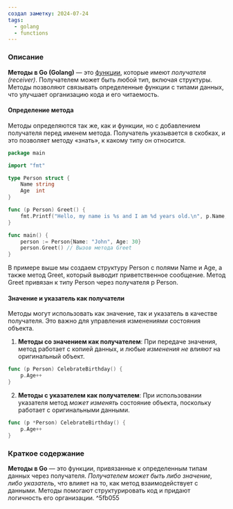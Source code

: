 ```yaml
---
создал заметку: 2024-07-24
tags:
  - golang
  - functions
---
```

### Описание

**Методы в Go (Golang)** — это [функции](Функции.md), которые имеют *получателя (receiver)*. Получателем может быть любой тип, включая структуры. Методы позволяют связывать определенные функции с типами данных, что улучшает организацию кода и его читаемость.
#### Определение метода

Методы определяются так же, как и функции, но с добавлением получателя перед именем метода. Получатель указывается в скобках, и это позволяет методу «знать», к какому типу он относится.
```go
package main

import "fmt"

type Person struct {
    Name string
    Age  int
}

func (p Person) Greet() {
    fmt.Printf("Hello, my name is %s and I am %d years old.\n", p.Name, p.Age)
}

func main() {
    person := Person{Name: "John", Age: 30}
    person.Greet() // Вызов метода Greet
}
```

В примере выше мы создаем структуру Person с полями Name и Age, а также метод Greet, который выводит приветственное сообщение. Метод Greet привязан к типу Person через получателя p Person.
#### Значение и указатель как получатели

Методы могут использовать как значение, так и указатель в качестве получателя. Это важно для управления изменениями состояния объекта.

1. **Методы со значением как получателем**:
	При передаче значения, метод работает с копией данных, и любые *изменения не влияют* на оригинальный объект.
```go
func (p Person) CelebrateBirthday() {
	p.Age++
}
```
2. **Методы с указателем как получателем**:
	При использовании указателя метод *может изменять* состояние объекта, поскольку работает с оригинальными данными.
```go
func (p *Person) CelebrateBirthday() {
	p.Age++
}	
```


### Краткое содержание

**Методы в Go** — это функции, привязанные к определенным типам данных через получателя. *Получателем может быть либо значение, либо указатель*, что влияет на то, как метод взаимодействует с данными. Методы помогают структурировать код и придают логичность его организации. ^5fb055


